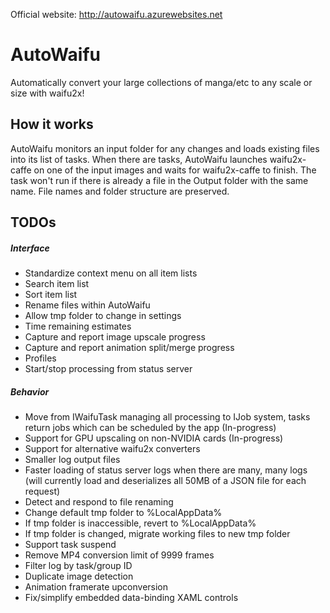 
Official website: http://autowaifu.azurewebsites.net

# AutoWaifu

Automatically convert your large collections of manga/etc to any scale or size with waifu2x!

## How it works
AutoWaifu monitors an input folder for any changes and loads existing files into its list of tasks. When there are tasks, AutoWaifu launches waifu2x-caffe on one of the input images and waits for waifu2x-caffe to finish. The task won't run if there is already a file in the Output folder with the same name. File names and folder structure are preserved.


## TODOs

##### Interface
- Standardize context menu on all item lists
- Search item list
- Sort item list
- Rename files within AutoWaifu
- Allow tmp folder to change in settings
- Time remaining estimates
- Capture and report image upscale progress
- Capture and report animation split/merge progress
- Profiles
- Start/stop processing from status server

##### Behavior
- Move from IWaifuTask managing all processing to IJob system, tasks return jobs which can be scheduled by the app (In-progress)
- Support for GPU upscaling on non-NVIDIA cards (In-progress)
- Support for alternative waifu2x converters
- Smaller log output files
- Faster loading of status server logs when there are many, many logs (will currently load and deserializes all 50MB of a JSON file for each request)
- Detect and respond to file renaming
- Change default tmp folder to %LocalAppData%
- If tmp folder is inaccessible, revert to %LocalAppData%
- If tmp folder is changed, migrate working files to new tmp folder
- Support task suspend
- Remove MP4 conversion limit of 9999 frames
- Filter log by task/group ID
- Duplicate image detection
- Animation framerate upconversion
- Fix/simplify embedded data-binding XAML controls
